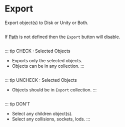 # Export

Export object(s) to Disk or Unity or Both.

<p><img :src="$withBase('/img/export.png')" alt='' /></p>

If [Path](/preference.html#path) is not defined then the `Export` button will disable.

<p><img :src="$withBase('/img/export_disable.png')" alt='' /></p>

::: tip CHECK : Selected Objects
- Exports only the selected objects.
- Objects can be in any collection.
:::

<p><img :src="$withBase('/img/any_collection.png')" alt='' /></p>

::: tip UNCHECK : Selected Objects
- Objects should be in `Export` collection.
:::

<p><img :src="$withBase('/img/export_collection.png')" alt='' /></p>

::: tip DON'T
- Select any children object(s).
- Select any collisions, sockets, lods.
:::